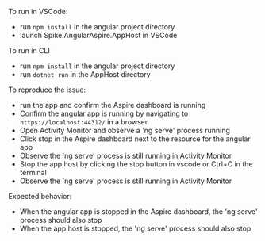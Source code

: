 To run in VSCode:
- run `npm install` in the angular project directory
- launch Spike.AngularAspire.AppHost in VSCode

To run in CLI
- run `npm install` in the angular project directory
- run `dotnet run` in the AppHost directory

To reproduce the issue:
- run the app and confirm the Aspire dashboard is running
- Confirm the angular app is running by navigating to `https://localhost:44312/` in a browser
- Open Activity Monitor and observe a 'ng serve' process running
- Click stop in the Aspire dashboard next to the resource for the angular app
- Observe the 'ng serve' process is still running in Activity Monitor
- Stop the app host by clicking the stop button in vscode or Ctrl+C in the terminal
- Observe the 'ng serve' process is still running in Activity Monitor

Expected behavior:
- When the angular app is stopped in the Aspire dashboard, the 'ng serve' process should also stop
- When the app host is stopped, the 'ng serve' process should also stop

